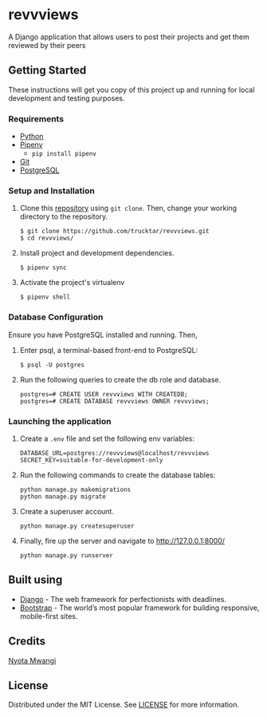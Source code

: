 # revvviews

A Django application that allows users to post their projects and get them reviewed by their peers

## Getting Started

These instructions will get you copy of this project up and running for local development and testing purposes.

### Requirements

- [Python](https://www.python.org/downloads/)
- [Pipenv](https://github.com/pypa/pipenv#installation)
  - `pip install pipenv`
- [Git](https://git-scm.com/downloads)
- [PostgreSQL](https://www.postgresql.org/download/)

### Setup and Installation

1. Clone this [repository](https://github.com/trucktar/revvviews.git) using `git clone`. Then, change your working directory to the repository.

   ```
   $ git clone https://github.com/trucktar/revvviews.git
   $ cd revvviews/
   ```

2. Install project and development dependencies.

   ```
   $ pipenv sync
   ```

3. Activate the project's virtualenv

   ```
   $ pipenv shell
   ```

### Database Configuration

Ensure you have PostgreSQL installed and running. Then,

1. Enter psql, a terminal-based front-end to PostgreSQL:

   ```
   $ psql -U postgres
   ```

2. Run the following queries to create the db role and database.

   ```
   postgres=# CREATE USER revvviews WITH CREATEDB;
   postgres=# CREATE DATABASE revvviews OWNER revvviews;
   ```

### Launching the application

1. Create a `.env` file and set the following env variables:

   ```
   DATABASE_URL=postgres://revvviews@localhost/revvviews
   SECRET_KEY=suitable-for-development-only
   ```

2. Run the following commands to create the database tables:

   ```
   python manage.py makemigrations
   python manage.py migrate
   ```

3. Create a superuser account.

   ```
   python manage.py createsuperuser
   ```

4. Finally, fire up the server and navigate to http://127.0.0.1:8000/
   ```
   python manage.py runserver
   ```

## Built using

- [Django](https://www.djangoproject.com/) - The web framework for perfectionists with deadlines.
- [Bootstrap](https://getbootstrap.com/) - The world’s most popular framework for building responsive, mobile-first sites.

## Credits

[Nyota Mwangi](https://github.com/trucktar/)

## License

Distributed under the MIT License. See [LICENSE](LICENSE) for more information.
